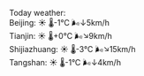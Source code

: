 Today weather:  
Beijing: ☀️   🌡️-1°C 🌬️↓5km/h  
Tianjin: ☀️   🌡️+0°C 🌬️↘9km/h  
Shijiazhuang: ☀️   🌡️-3°C 🌬️↘15km/h  
Tangshan: ☀️   🌡️-1°C 🌬️↓4km/h  
